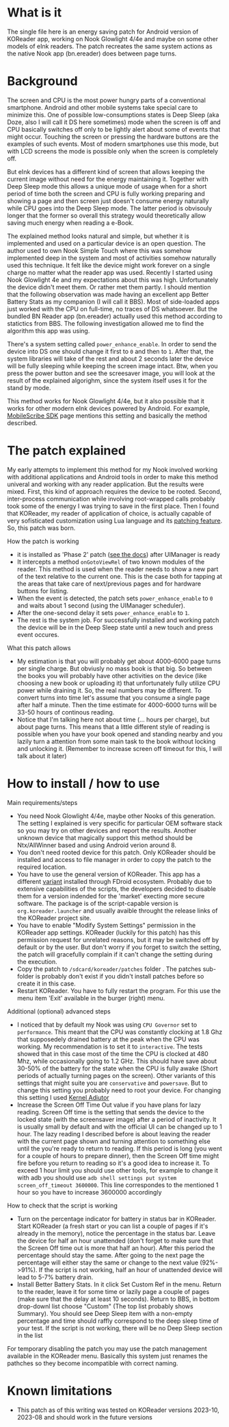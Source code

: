 # What is it
The single file here is an energy saving patch for Android version of KOReader app, working on Nook Glowlight 4/4e and maybe on some other models of eInk readers. The patch recreates the same system actions as the native Nook app (bn.ereader) does between page turns. 

# Background
The screen and CPU is the most power hungry parts of a conventional smartphone. Android and other mobile systems take special care to minimize this. One of possible low-consumptions states is Deep Sleep (aka Doze, also I will call it DS here sometimes) mode when the screen is off and CPU basically switches off only to be lightly alert about some of events that might occur. Touching the screen or pressing the hardware buttons are the examples of such events. Most of modern smartphones use this mode, but with LCD screens the mode is possible only when the screen is completely off.

But eInk devices has a different kind of screen that allows keeping the current image without need for the energy maintaining it. Together with Deep Sleep mode this allows a unique mode of usage when for a short period of time both the screen and CPU is fully working preparing and showing a page and then screen just doesn't consume energy naturally while CPU goes into the Deep Sleep mode. The latter period is obvisouly longer that the former so overall this strategy would theoretically allow saving much energy when reading a e-Book.   

The explained method looks natural and simple, but whether it is implemented and used on a particular device is an open question. The author used to own Nook Simple Touch where this was somehow implemented deep in the system and most of activities somehow naturally used this technique. It felt like the device might work forever on a single charge no matter what the reader app was used. Recently I started using Nook Glowlight 4e and my expectations about this was high. Unfortunately the device didn't meet them. Or rather met them partly. I should mention that the following observation was made having an excellent app Better Battery Stats as my companion (I will call it BBS). Most of side-loaded apps just worked with the CPU on full-time, no traces of DS whatsoever. But the bundled BN Reader app (bn.ereader) actually used this method according to statictics from BBS. The following investigation allowed me to find the algorithm this app was using. 

There's a system setting called `power_enhance_enable`. In order to send the device into DS one should change it first to `0` and then to `1`. After that, the system libraries will take of the rest and about 2 seconds later the device will be fully sleeping while keeping the screen image intact. Btw, when you press the power button and see the screesaver image, you will look at the result of the explained algorighm, since the system itself uses it for the stand by mode. 

This method works for Nook Glowlight 4/4e, but it also possible that it works for other modern eInk devices powered by Android. For example, [MobileScribe SDK](https://github.com/webpad/eNote-SDK) page mentions this setting and basically the method described.  

# The patch explained
My early attempts to implement this method for my Nook involved working with additional applications and Android tools in order to make this method univeral and working with any reader application. But the results were mixed. First, this kind of approach requires the device to be rooted. Second, inter-process communication while involving root-wrapped calls probably took some of the energy I was trying to save in the first place. Then I found that KOReader, my reader of application of choice, is actually capable of very sofisticated customization using Lua language and its [patching feature](https://github.com/koreader/koreader/wiki/User-patches). So, this patch was born.   

How the patch is working
* it is installed as 'Phase 2' patch ([see the docs](https://github.com/koreader/koreader/wiki/User-patches)) after UIManager is ready
* It intercepts a method `onGotoViewRel` of two known modules of the reader. This method is used when the reader needs to show a new part of the text relative to the current one. This is the case both for tapping at the areas that take care of next/previous pages and for hardware buttons for listing.
* When the event is detected, the patch sets `power_enhance_enable` to `0` and  waits about 1 second (using the UIManager scheduler).
* After the one-second delay it sets `power_enhance_enable` to `1`.
* The rest is the system job. For successfully installed and working patch the device will be in the Deep Sleep state until a new touch and press event occures. 

What this patch allows
* My estimation is that you will probably get about 4000-6000 page turns per single charge. But obviusly no mass book is that big. So between the books you will probably have other activities on the device (like choosing a new book or uploading it) that unfortunately fully utilize CPU power while draining it. So, the real numbers may be different. To convert turns into time let's assume that you consume a single page after half a minute. Then the time estimate for 4000-6000 turns will be 33-50 hours of continous reading. 
* Notice that I'm talking here not about time (... hours per charge), but about page turns. This means that a little different style of reading is possible when you have your book opened and standing nearby and you lazily turn a attention from some main task to the book without locking and unlocking it. (Remember to increase screen off timeout for this, I will talk about it later)  

# How to install / how to use

Main requirements/steps

* You need Nook Glowlight 4/4e, maybe other Nooks of this generation. The setting I explained is very specific for particular OEM software stack so you may try on other devices and report the results. Another unknown device that magically support this method should be Ntx/AllWinner based and using Android verion around 8.  
* You don't need rooted device for this patch. Only KOReader should be installed and access to file manager in order to copy the patch to the required location.  
* You have to use the general version of KOReader. This app has a different [variant](https://f-droid.org/en/packages/org.koreader.launcher.fdroid/) installed through FDroid ecosystem. Probably due to extensive capabilities of the scripts, the developers decided to disable them for a version indended for the 'market' execting more secure software. The package is of the script-capable version is `org.koreader.launcher` and usually avaible throught the release links of the KOReader project site.
* You have to enable "Modify System Settings" permission in the KOReader app settings. KOReader (luckily for this patch) has this permission request for unrelated reasons, but it may be switched off by default or by the user. But don't worry if you forget to switch the setting, the patch will gracefully complain if it can't change the setting during the execution.
* Copy the patch to `/sdcard/koreader/patches` folder . The patches sub-folder is probably don't exist if you didn't install patches before so create it in this case.
* Restart KOReader. You have to fully restart the program. For this use the menu item 'Exit' available in the burger (right) menu.

Additional (optional) advanced steps

* I noticed that by default my Nook was using `CPU Governor` set to `performance`. This meant that the CPU was constantly clocking at 1.8 Ghz that supposedely drained battery at the peak when the CPU was working. My recommendation is to set it to `interactive`. The tests showed that in this case most of the time the CPU is clocked at 480 Mhz, while occasionally going to 1.2 GHz. This should have save about 30-50% of the battery for the state when the CPU is fully awake (Short periods of actually turning pages on the screen). Other variants of this settings that might suite you are `conservative` and `powersave`. But to change this setting you probably need to root your device. For changing this setting I used [Kernel Adiutor](https://f-droid.org/en/packages/com.nhellfire.kerneladiutor/) 
* Increase the Screen Off Time Out value if you have plans for lazy reading. Screen Off time is the setting that sends the device to the locked state (with the screensaver image) after a period of inactivity. It is usually small by default and with the official UI can be changed up to 1 hour. The lazy reading I described before is about leaving the reader with the current page shown and turning attention to something else until the you're ready to return to reading. If this period is long (you went for a couple of hours to prepare dinner), then the Screen Off time might fire before you return to reading so it's a good idea to increase it. To exceed 1 hour limit you should use other tools, for example to change it with adb you should use `adb shell settings put system screen_off_timeout 3600000`. This line correspondes to the mentioned 1 hour so you have to increase 3600000 accordingly

How to check that the script is working
* Turn on the percentage indicator for battery in status bar in KOReader. Start KOReader (a fresh start or you can list a couple of pages if it's already in the memory), notice the percentage in the status bar. Leave the device for half an hour unattended (don't forget to make sure that the Screen Off time out is more that half an hour). After this period the percentage should stay the same. After going to the next page the percentage will either stay the same or change to the next value (92%->91%). If the script is not working, half an hour of unattended device will lead to 5-7% battery drain.
* Install Better Battery Stats. In it click Set Custom Ref in the menu. Return to the reader, leave it for some time or lazily page a couple of pages (make sure that the delay at least 10 seconds). Return to BBS, in bottom drop-downl list choose "Custom"  (The top list probably shows Summary). You should see Deep Sleep item with a non-empty percentage and time should raffly correspond to the deep sleep time of your test. If the script is not working, there will be no Deep Sleep section in the list    

For temporary disabling the patch you may use the patch management available in the KOReader menu. Basically this system just renames the pathches so they become incompatible with correct naming.

# Known limitations

* This patch as of this writing was tested on KOReader versions 2023-10, 2023-08 and should work in the future versions


